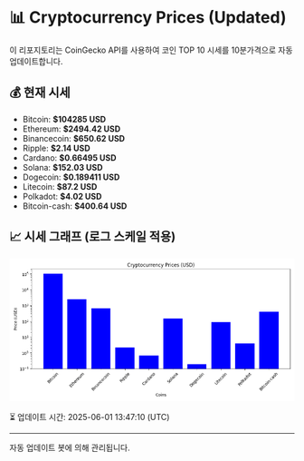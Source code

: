 
# 📊 Cryptocurrency Prices (Updated)

이 리포지토리는 CoinGecko API를 사용하여 코인 TOP 10 시세를 10분가격으로 자동 업데이트합니다.

## 💰 현재 시세
- Bitcoin: **$104285 USD**
- Ethereum: **$2494.42 USD**
- Binancecoin: **$650.62 USD**
- Ripple: **$2.14 USD**
- Cardano: **$0.66495 USD**
- Solana: **$152.03 USD**
- Dogecoin: **$0.189411 USD**
- Litecoin: **$87.2 USD**
- Polkadot: **$4.02 USD**
- Bitcoin-cash: **$400.64 USD**

## 📈 시세 그래프 (로그 스케일 적용)
![Crypto Prices](crypto_prices.png)

⏳ 업데이트 시간: 2025-06-01 13:47:10 (UTC)

---
자동 업데이트 봇에 의해 관리됩니다.
